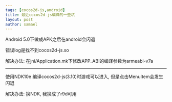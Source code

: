 ```yaml
---
tags: [cocos2d-js,android]
title: 最近cocos2d-js编译的一些坑
layout: post
author: samael
---
```



Android 5.0下做成APK之后在android会闪退

错误log是找不到cocos2d-js.so

解决办法: 在jni/Application.mk下修改APP_ABI的编译参数为armeabi-v7a

-----

使用NDK10e 编译cocos2d-js(3.10)时游戏可以进入, 但是点击MenuItem会发生闪退

解决办法: 换NDK, 我换成了r9d可用
